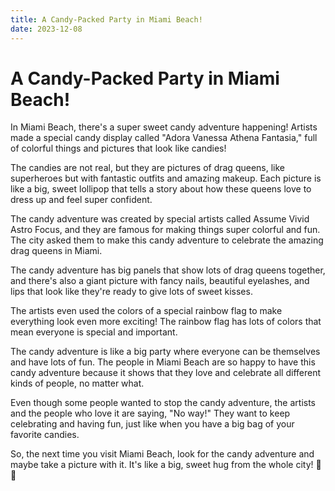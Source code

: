 ```yaml
---
title: A Candy-Packed Party in Miami Beach!
date: 2023-12-08
---
```

# A Candy-Packed Party in Miami Beach! #

In Miami Beach, there's a super sweet candy adventure happening! Artists made a special candy display called "Adora Vanessa Athena Fantasia," full of colorful things and pictures that look like candies!

The candies are not real, but they are pictures of drag queens, like superheroes but with fantastic outfits and amazing makeup. Each picture is like a big, sweet lollipop that tells a story about how these queens love to dress up and feel super confident.

The candy adventure was created by special artists called Assume Vivid Astro Focus, and they are famous for making things super colorful and fun. The city asked them to make this candy adventure to celebrate the amazing drag queens in Miami.

The candy adventure has big panels that show lots of drag queens together, and there's also a giant picture with fancy nails, beautiful eyelashes, and lips that look like they're ready to give lots of sweet kisses.

The artists even used the colors of a special rainbow flag to make everything look even more exciting! The rainbow flag has lots of colors that mean everyone is special and important.

The candy adventure is like a big party where everyone can be themselves and have lots of fun. The people in Miami Beach are so happy to have this candy adventure because it shows that they love and celebrate all different kinds of people, no matter what.

Even though some people wanted to stop the candy adventure, the artists and the people who love it are saying, "No way!" They want to keep celebrating and having fun, just like when you have a big bag of your favorite candies.

So, the next time you visit Miami Beach, look for the candy adventure and maybe take a picture with it. It's like a big, sweet hug from the whole city! 🍭✨